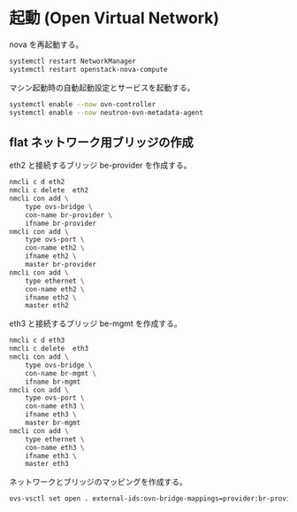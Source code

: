 # 起動 (Open Virtual Network)

nova を再起動する。

```sh
systemctl restart NetworkManager
systemctl restart openstack-nova-compute
```

マシン起動時の自動起動設定とサービスを起動する。

```sh
systemctl enable --now ovn-controller
systemctl enable --now neutron-ovn-metadata-agent
```

## flat ネットワーク用ブリッジの作成

eth2 と接続するブリッジ be-provider を作成する。

```sh
nmcli c d eth2
nmcli c delete  eth2
nmcli con add \
    type ovs-bridge \
    con-name br-provider \
    ifname br-provider
nmcli con add \
    type ovs-port \
    con-name eth2 \
    ifname eth2 \
    master br-provider
nmcli con add \
    type ethernet \
    con-name eth2 \
    ifname eth2 \
    master eth2
```

eth3 と接続するブリッジ be-mgmt を作成する。

```sh
nmcli c d eth3
nmcli c delete  eth3
nmcli con add \
    type ovs-bridge \
    con-name br-mgmt \
    ifname br-mgmt
nmcli con add \
    type ovs-port \
    con-name eth3 \
    ifname eth3 \
    master br-mgmt
nmcli con add \
    type ethernet \
    con-name eth3 \
    ifname eth3 \
    master eth3
```

ネットワークとブリッジのマッピングを作成する。

```sh
ovs-vsctl set open . external-ids:ovn-bridge-mappings=provider:br-provider,mgmt:br-mgmt
```
